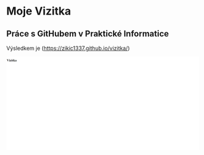# Moje Vizitka

## Práce s GitHubem v Praktické Informatice

Výsledkem je (https://zikic1337.github.io/vizitka/)

![obrázek](Vizitka.png)
